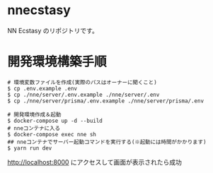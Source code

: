 # nnecstasy

NN Ecstasy のリポジトリです。

# 開発環境構築手順

```shell
# 環境変数ファイルを作成(実際のパスはオーナーに聞くこと)
$ cp .env.example .env
$ cp ./nne/server/.env.example ./nne/server/.env
$ cp ./nne/server/prisma/.env.example ./nne/server/prisma/.env

# 開発環境作成＆起動
$ docker-compose up -d --build
# nneコンテナに入る
$ docker-compose exec nne sh
## nneコンテナでサーバー起動コマンドを実行する(※起動には時間がかかります)
$ yarn run dev
```

[http://localhost:8000](http://localhost:8000) にアクセスして画面が表示されたら成功
